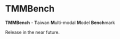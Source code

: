 # TMMBench
**TMMBench** - **T**aiwan **M**ulti-modal **M**odel **Bench**mark

Release in the near future.

